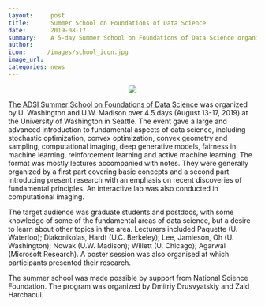 ```yaml
---
layout:     post
title:      Summer School on Foundations of Data Science
date:       2019-08-17
summary:    A 5-day Summer School on Foundations of Data Science organized by ADSI. 65 graduate students and postdocs from different schools joined.
author:     
icon:      /images/school_icon.jpg
image_url:  
categories: news
---
```


<center><img src="http://ads-institute.uw.edu/images/school.jpg"></center>

[The ADSI Summer School on Foundations of Data Science](https://alecgt.github.io/adsi_summer/) was organized by U. Washington and U.W. Madison over 4.5 days (August 13-17, 2019) at the University of Washington in Seattle. The event gave a large and advanced introduction to fundamental aspects of data science, including stochastic optimization, convex optimization, convex geometry and sampling, computational imaging, deep generative models, fairness in machine learning, reinforcement learning and active machine learning. The format was mostly lectures accompanied with notes. They were generally organized by a first part covering basic concepts and a second part introducing present research with an emphasis on recent discoveries of fundamental principles. An interactive lab was also conducted in computational imaging.

The target audience was graduate students and postdocs, with some knowledge of some of the fundamental areas of data science, but a desire to learn about other topics in the area. 
Lecturers included Paquette (U. Waterloo); Diakonikolas, Hardt (U.C. Berkeley); Lee, Jamieson, Oh (U. Washington); Nowak (U.W. Madison); Willett (U. Chicago); Agarwal (Microsoft Research). A poster session was also organised at which participants presented their research.

The summer school was made possible by support from National Science Foundation. The program was organized by Dmitriy Drusvyatskiy and Zaid Harchaoui.

